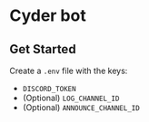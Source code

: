 # Cyder bot

## Get Started

Create a `.env` file with the keys:
- `DISCORD_TOKEN`
- (Optional) `LOG_CHANNEL_ID`
- (Optional) `ANNOUNCE_CHANNEL_ID`
